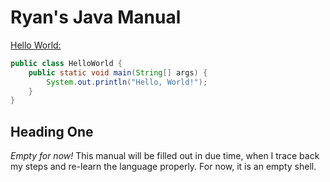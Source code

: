 # Ryan's Java Manual

[Hello World:](http://www.catb.org/jargon/html/H/hello-world.html)
```java
public class HelloWorld {
    public static void main(String[] args) {
        System.out.println("Hello, World!");
    }
}
```




## Heading One

*Empty for now!* This manual will be filled out in due time, when I trace back my steps and re-learn the language properly. For now, it is an empty shell.
